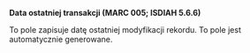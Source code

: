 **Data ostatniej transakcji (MARC 005; ISDIAH 5.6.6)**

To pole zapisuje datę ostatniej modyfikacji rekordu.&nbsp;To pole jest automatycznie generowane.